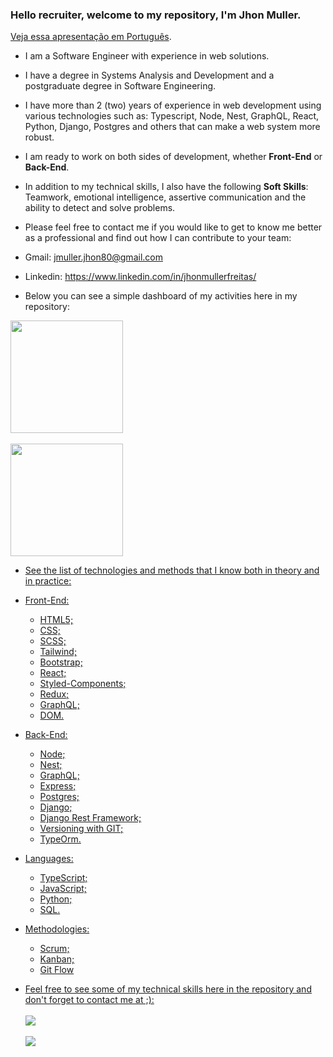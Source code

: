 ### Hello recruiter, welcome to my repository, I'm Jhon Muller.
<a href="https://github.com/jhonmullerfreitas/jhonmullerfreitas-ptBR/tree/main" >Veja essa apresentação em Português</a>.

- I am a Software Engineer with experience in web solutions.
- I have a degree in Systems Analysis and Development and a postgraduate degree in Software Engineering.
- I have more than 2 (two) years of experience in web development using various technologies such as: Typescript, Node, Nest, GraphQL, React, Python, Django, Postgres and others that can make a web system more robust.
- I am ready to work on both sides of development, whether <b>Front-End</b> or <b>Back-End</b>.
- In addition to my technical skills, I also have the following <b>Soft Skills</b>: Teamwork, emotional intelligence, assertive communication and the ability to detect and solve problems.
- Please feel free to contact me if you would like to get to know me better as a professional and find out how I can contribute to your team:
- Gmail: jmuller.jhon80@gmail.com
- Linkedin: https://www.linkedin.com/in/jhonmullerfreitas/


- Below you can see a simple dashboard of my activities here in my repository:
<div align="left">
  <a href="https://github.com/jhonmullerfreitas">
  <img height="180em" src="https://github-readme-stats.vercel.app/api?username=jhonmullerfreitas&show_icons=true&theme=dark&include_all_commits=true&count_private=true"/>
  <br></br>
  <img height="180em" src="https://github-readme-stats.vercel.app/api/top-langs/?username=jhonmullerfreitas&layout=compact&langs_count=7&theme=dark"/>
</div>

- See the list of technologies and methods that I know both in theory and in practice:
  
- Front-End:
  <ul>
    <li>HTML5;</li>
    <li>CSS;</li>
    <li>SCSS;</li>
    <li>Tailwind;</li>
    <li>Bootstrap;</li>
    <li>React;</li>
    <li>Styled-Components;</li>
    <li>Redux;</li>
    <li>GraphQL;</li>
    <li>DOM.</li>
  </ul>

- Back-End:
  <ul>
    <li>Node;</li>
    <li>Nest;</li>
    <li>GraphQL;</li>
    <li>Express;</li>
    <li>Postgres;</li>
    <li>Django;</li>
    <li>Django Rest Framework;</li>
    <li>Versioning with GIT;</li>
    <li>TypeOrm.</li>
  </ul>

- Languages:
  <ul>
    <li>TypeScript;</li>
    <li>JavaScript;</li>
    <li>Python;</li>
    <li>SQL.</li>
  </ul>

- Methodologies:
  <ul>
    <li>Scrum;</li>
    <li>Kanban;</li>
    <li>Git Flow</li>
  </ul>

  
- Feel free to see some of my technical skills here in the repository and don't forget to contact me at ;):
  <br></br>
  <a href = "mailto:jmuller.jhon80@gmail.com"><img src="https://img.shields.io/badge/-Gmail-%23333?style=for-the-badge&logo=gmail&logoColor=white" target="_blank"></a>
  <br></br>
  <a href="https://www.linkedin.com/in/jhonmullerfreitas/" target="_blank"><img src="https://img.shields.io/badge/-LinkedIn-%230077B5?style=for-the-badge&logo=linkedin&logoColor=white" target="_blank"></a> 
 
